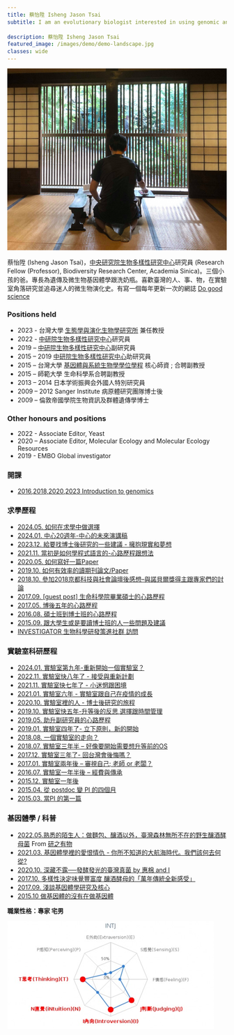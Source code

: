 ```yaml
---
title: 蔡怡陞 Isheng Jason Tsai
subtitle: I am an evolutionary biologist interested in using genomic and bioinformatic tools to study how pathogenic microorganisms – especially eukaryotic pathogens – adapt to the unique environment of their hosts.

description: 蔡怡陞 Isheng Jason Tsai
featured_image: /images/demo/demo-landscape.jpg
classes: wide 
---
```


![](/images/pi/2018SMBE-768x635.png)



蔡怡陞 (Isheng Jason Tsai)，[中央研究院生物多樣性研究中心](https://www.biodiv.tw/)研究員 (Research Fellow (Professor),  Biodiversity Research Center,  Academia  Sinica)。三個小孩的爸。專長為遺傳及微生物基因體學跟洗奶瓶。喜歡臺灣的人、事、物，在實驗室角落研究並追尋迷人的微生物演化史。有寫一個每年更新一次的網誌 [Do good science](https://dogoodscience.biodiv.tw/)



### Positions held

* 2023 - 台灣大學 [生態學與演化生物學研究所](https://ecology.lifescience.ntu.edu.tw/doku.php/zh-tw/start) 兼任教授
* 2022 - [中研院生物多樣性研究中心](https://www.biodiv.tw/)研究員
* 2019 – [中研院生物多樣性研究中心](https://www.biodiv.tw/)副研究員
* 2015 – 2019 [中研院生物多樣性研究中心](https://www.biodiv.tw/)助研究員
* 2015 – 台灣大學 [基因體與系統生物學學位學程](http://gsb.lifescience.ntu.edu.tw/) 核心師資 ; 合聘副教授
* 2015 – 師範大學 生命科學系合聘副教授
* 2013 – 2014 日本学術振興会外國人特別研究員
* 2009 – 2012 Sanger Institute 病原體研究團隊博士後
* 2009 – 倫敦帝國學院生物資訊及群體遺傳學博士


### Other honours and positions

* 2022 - Associate Editor, Yeast
* 2020 – Associate Editor, Molecular Ecology and Molecular Ecology Resources
* 2019 - EMBO Global investigator


### 開課

* [2016,2018,2020,2023  Introduction to genomics](https://introtogenomics.readthedocs.io/en/latest/)

### 求學歷程

* [2024.05. 如何在求學中做選擇](https://dogoodscience.biodiv.tw/2024/05/16/2024.onmakingchoices/)
* [2024.01. 中心20週年-中心的未來演講稿](https://dogoodscience.biodiv.tw/2024/02/01/2024.brc20yranniversary/)
* [2023.12. 給要找博士後研究的一些建議 - 擁抱現實和夢想](https://dogoodscience.biodiv.tw/2023/12/15/advicetopostdoc/)
* [2021.11. 當初是如何學程式語言的-心路歷程跟想法](https://dogoodscience.biodiv.tw/2021/11/18/howtocode/)
* [2020.05. 如何寫好一篇Paper](https://dogoodscience.biodiv.tw/2020/05/15/howtowriteapaper/)
* [2019.10. 如何有效率的讀期刊論文/Paper](https://dogoodscience.biodiv.tw/2019/08/21/howtoreadapaper/)
* [2018.10. 參加2018京都科技與社會論壇後感想–與諾貝爾獎得主跟專家們的討論](https://dogoodscience.biodiv.tw/2018/10/10/stsmeeting/)
* [2017.09. \[guest post\] 生命科學院畢業碩士的心路歷程](https://dogoodscience.biodiv.tw/2017/10/01/dangguestpost/)
* [2017.05. 博後五年的心路歷程](https://dogoodscience.biodiv.tw/2017/05/29/lifeofbeingapostdoc/)
* [2016.08.  碩士班到博士班的心路歷程](https://dogoodscience.biodiv.tw/2016/08/22/phdlife/)
* [2015.09. 跟大學生或是要讀博士班的人一些問題及建議](https://dogoodscience.biodiv.tw/2015/08/31/advicetostudents/)
* [INVESTIGATOR 生物科學研發策進社群 訪問](https://investigator.tw/1593/1593-2/)

### 實驗室科研歷程

* [2024.01. 實驗室第九年-重新開始一個實驗室？](https://dogoodscience.biodiv.tw/2024/01/02/pi9years/)
* [2022.11. 實驗室快八年了 - 接受與重新計劃](https://dogoodscience.biodiv.tw/2022/09/24/pi8yearsnew/)
* [2021.11. 實驗室快七年了 - 小迷惘跟困境](https://dogoodscience.biodiv.tw/2021/11/11/pi7yearstruggle/)
* [2021.01. 實驗室六年 - 實驗室跟自己在疫情的成長](https://dogoodscience.biodiv.tw/2021/01/14/pi6yearwithcovid/)
* [2020.10. 實驗室裡的人 - 博士後研究的旅程](https://dogoodscience.biodiv.tw/2020/10/29/postdoc/)
* [2019.10. 實驗室快五年-升等後的反思,選擇跟時間管理](https://dogoodscience.biodiv.tw/2019/10/19/pi5year/)
* [2019.05. 助升副研究員的心路歷程](https://dogoodscience.biodiv.tw/2019/05/08/pitenured/)
* [2019.01. 實驗室四年了- 立下原則，新的開始](https://dogoodscience.biodiv.tw/2019/01/19/pi4year/)
* [2018.08. 一個實驗室的走向？](https://dogoodscience.biodiv.tw/2018/08/05/pidirection/)
* [2018.07. 實驗室三年半 – 好像要開始需要想升等前的OS](https://dogoodscience.biodiv.tw/2018/07/10/pi3yearandhalf/)
* [2017.12. 實驗室三年了- 回台灣會後悔嗎？](https://dogoodscience.biodiv.tw/2017/12/16/pi3year/)
* [2017.01. 實驗室兩年後 – 審視自己; 老師 or 老闆？](https://dogoodscience.biodiv.tw/2017/01/22/pi2year/)
* [2016.07. 實驗室一年半後 – 經費與傳承](https://dogoodscience.biodiv.tw/2016/07/18/pi1yearandhalf/)
* [2015.12. 實驗室一年後](https://dogoodscience.biodiv.tw/2015/12/28/pi1year/)
* [2015.04. 從 postdoc 變 PI 的四個月](https://dogoodscience.biodiv.tw/2015/04/26/pi4months/)
* [2015.03. 當PI 的第一篇](https://dogoodscience.biodiv.tw/2015/02/24/pilife1stday/)


### 基因體學 / 科普

* [2022.05.熟悉的陌生人：做麵包、釀酒以外，臺灣森林無所不在的野生釀酒酵母菌](https://research.sinica.edu.tw/saccharomyces-cerevisiae-biodiversity-taiwan/) From [研之有物](https://research.sinica.edu.tw/)
* [2021.03. 基因體學裡的愛恨情仇 - 你所不知道的大航海時代。我們該何去何從?](https://ishengtsai.blogspot.com/2021/03/blog-post.html)
* [2020.10. 深藏不露──發酵發光的臺灣真菌 by 惠棉 and I](https://www.biodiv.tw/zh_popscience-20210628102246)
* [2017.10. 多樣性決定味覺豐富度 釀酒酵母的「萬年傳統全新感受」](https://e-info.org.tw/node/208177)
* [2017.09. 淺談基因體學研究及核心](https://dogoodscience.biodiv.tw/2017/09/02/genomicscoreskills/)
* [2015.10  做基因體的沒有在做基因體](https://dogoodscience.biodiv.tw/2015/10/29/genomicstwistedintw/)



**職業性格：專家 宅男**

![](/images/pi/personalitytest.jpg)

